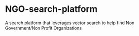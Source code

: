 # NGO-search-platform
A search platform that leverages vector search to help find Non Government/Non Profit Organizations
